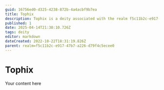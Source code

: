 ```yaml
---
guid: 16756ed0-d325-4238-872b-4a4acbf9b7ea
title: Tophix
description: Tophix is a deity associated with the realm f5c11b2c-e917-47b7-a226-d79f4c5ecee0.
published: 1
date: 2025-04-14T21:30:10.726Z
tags: deity
editor: markdown
dateCreated: 2022-10-22T18:31:19.826Z
parent: realm=f5c11b2c-e917-47b7-a226-d79f4c5ecee0
---
```


# Tophix
Your content here
